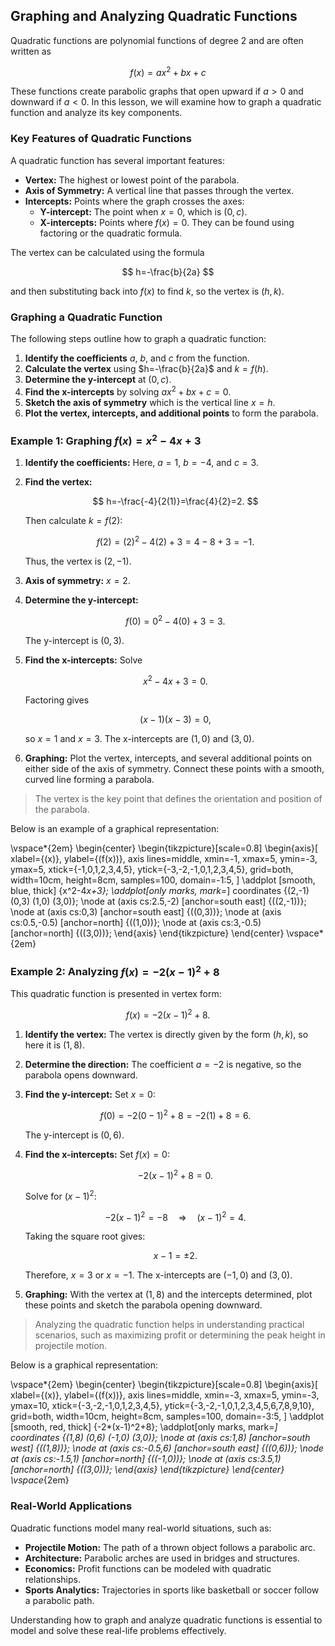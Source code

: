 ## Graphing and Analyzing Quadratic Functions

Quadratic functions are polynomial functions of degree 2 and are often written as

$$
f(x)=ax^2+bx+c
$$

These functions create parabolic graphs that open upward if $a>0$ and downward if $a<0$. In this lesson, we will examine how to graph a quadratic function and analyze its key components.

### Key Features of Quadratic Functions

A quadratic function has several important features:

- **Vertex:** The highest or lowest point of the parabola.
- **Axis of Symmetry:** A vertical line that passes through the vertex.
- **Intercepts:** Points where the graph crosses the axes:
  - **Y-intercept:** The point when $x=0$, which is $(0, c)$.
  - **X-intercepts:** Points where $f(x)=0$. They can be found using factoring or the quadratic formula.

The vertex can be calculated using the formula

$$
h=-\frac{b}{2a}
$$

and then substituting back into $f(x)$ to find $k$, so the vertex is $(h, k)$.

### Graphing a Quadratic Function

The following steps outline how to graph a quadratic function:

1. **Identify the coefficients** $a$, $b$, and $c$ from the function.
2. **Calculate the vertex** using $h=-\frac{b}{2a}$ and $k=f(h)$.
3. **Determine the y-intercept** at $(0, c)$.
4. **Find the x-intercepts** by solving $ax^2+bx+c=0$.
5. **Sketch the axis of symmetry** which is the vertical line $x=h$.
6. **Plot the vertex, intercepts, and additional points** to form the parabola.

### Example 1: Graphing $f(x)=x^2-4x+3$

1. **Identify the coefficients:** Here, $a=1$, $b=-4$, and $c=3$.

2. **Find the vertex:**

   $$
   h=-\frac{-4}{2(1)}=\frac{4}{2}=2.
   $$

   Then calculate $k=f(2)$:

   $$
f(2)=(2)^2-4(2)+3=4-8+3=-1.
   $$

   Thus, the vertex is $(2,-1)$.

3. **Axis of symmetry:** $x=2$.

4. **Determine the y-intercept:**

   $$
f(0)=0^2-4(0)+3=3.
   $$

   The y-intercept is $(0,3)$.

5. **Find the x-intercepts:** Solve

   $$
x^2-4x+3=0.
   $$

   Factoring gives

   $$
   (x-1)(x-3)=0,
   $$

   so $x=1$ and $x=3$. The x-intercepts are $(1,0)$ and $(3,0)$.

6. **Graphing:** Plot the vertex, intercepts, and several additional points on either side of the axis of symmetry. Connect these points with a smooth, curved line forming a parabola.

> The vertex is the key point that defines the orientation and position of the parabola.

Below is an example of a graphical representation:

\vspace*{2em}
\begin{center}
\begin{tikzpicture}[scale=0.8]
  \begin{axis}[
      xlabel={\(x\)},
      ylabel={\(f(x)\)},
      axis lines=middle,
      xmin=-1, xmax=5,
      ymin=-3, ymax=5,
      xtick={-1,0,1,2,3,4,5},
      ytick={-3,-2,-1,0,1,2,3,4,5},
      grid=both,
      width=10cm,
      height=8cm,
      samples=100,
      domain=-1:5,
  ]
    \addplot [smooth, blue, thick] {x^2-4*x+3};
    \addplot[only marks, mark=*] coordinates {(2,-1) (0,3) (1,0) (3,0)};
    \node at (axis cs:2.5,-2) [anchor=south east] {\((2,-1)\)};
    \node at (axis cs:0,3) [anchor=south east] {\((0,3)\)};
    \node at (axis cs:0.5,-0.5) [anchor=north] {\((1,0)\)};
    \node at (axis cs:3,-0.5) [anchor=north] {\((3,0)\)};
  \end{axis}
\end{tikzpicture}
\end{center}
\vspace*{2em}

### Example 2: Analyzing $f(x)=-2(x-1)^2+8$

This quadratic function is presented in vertex form:

$$
f(x)=-2(x-1)^2+8.
$$

1. **Identify the vertex:** The vertex is directly given by the form $(h,k)$, so here it is $(1,8)$.

2. **Determine the direction:** The coefficient $a=-2$ is negative, so the parabola opens downward.

3. **Find the y-intercept:** Set $x=0$:

   $$
f(0)=-2(0-1)^2+8=-2(1)+8=6.
   $$

   The y-intercept is $(0,6)$.

4. **Find the x-intercepts:** Set $f(x)=0$:

   $$
   -2(x-1)^2+8=0.
   $$

   Solve for $(x-1)^2$:

   $$
   -2(x-1)^2=-8 \quad\Longrightarrow\quad (x-1)^2=4.
   $$

   Taking the square root gives:

   $$
x-1=\pm 2.
   $$

   Therefore, $x=3$ or $x=-1$. The x-intercepts are $(-1,0)$ and $(3,0)$.

5. **Graphing:** With the vertex at $(1,8)$ and the intercepts determined, plot these points and sketch the parabola opening downward.

> Analyzing the quadratic function helps in understanding practical scenarios, such as maximizing profit or determining the peak height in projectile motion.

Below is a graphical representation:

\vspace*{2em}
\begin{center}
\begin{tikzpicture}[scale=0.8]
  \begin{axis}[
      xlabel={\(x\)},
      ylabel={\(f(x)\)},
      axis lines=middle,
      xmin=-3, xmax=5,
      ymin=-3, ymax=10,
      xtick={-3,-2,-1,0,1,2,3,4,5},
      ytick={-3,-2,-1,0,1,2,3,4,5,6,7,8,9,10},
      grid=both,
      width=10cm,
      height=8cm,
      samples=100,
      domain=-3:5,
  ]
    \addplot [smooth, red, thick] {-2*(x-1)^2+8};
    \addplot[only marks, mark=*] coordinates {(1,8) (0,6) (-1,0) (3,0)};
    \node at (axis cs:1,8) [anchor=south west] {\((1,8)\)};
    \node at (axis cs:-0.5,6) [anchor=south east] {\((0,6)\)};
    \node at (axis cs:-1.5,1) [anchor=north] {\((-1,0)\)};
    \node at (axis cs:3.5,1) [anchor=north] {\((3,0)\)};
  \end{axis}
\end{tikzpicture}
\end{center}
\vspace*{2em}

### Real-World Applications

Quadratic functions model many real-world situations, such as:

- **Projectile Motion:** The path of a thrown object follows a parabolic arc.
- **Architecture:** Parabolic arches are used in bridges and structures.
- **Economics:** Profit functions can be modeled with quadratic relationships.
- **Sports Analytics:** Trajectories in sports like basketball or soccer follow a parabolic path.

Understanding how to graph and analyze quadratic functions is essential to model and solve these real-life problems effectively.